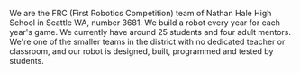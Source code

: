 <!-- This is a comment, this text will not appear on the page -->

We are the FRC (First Robotics Competition) team of Nathan Hale High School in Seattle WA, number 3681. We build a robot every year for each year's game. We currently have around 25 students and four adult mentors. We're one of the smaller teams in the district with no dedicated teacher or classroom, and our robot is designed, built, programmed and tested by students. 